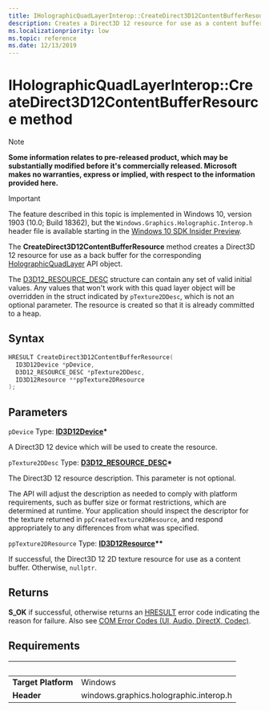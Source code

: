 ```yaml
---
title: IHolographicQuadLayerInterop::CreateDirect3D12ContentBufferResource
description: Creates a Direct3D 12 resource for use as a content buffer for the layer.
ms.localizationpriority: low
ms.topic: reference
ms.date: 12/13/2019
---
```


# IHolographicQuadLayerInterop::CreateDirect3D12ContentBufferResource method

> [!NOTE]
> **Some information relates to pre-released product, which may be substantially modified before it's commercially released. Microsoft makes no warranties, express or implied, with respect to the information provided here.**

> [!IMPORTANT]
> The feature described in this topic is implemented in 
Windows 10, version 1903 (10.0; Build 18362), but the `Windows.Graphics.Holographic.Interop.h` header file is available starting in the [Windows 10 SDK Insider Preview](https://www.microsoft.com/software-download/windowsinsiderpreviewSDK).

The **CreateDirect3D12ContentBufferResource** method creates a Direct3D 12 resource for use as a back buffer for the corresponding [HolographicQuadLayer](/uwp/api/windows.graphics.holographic.holographicquadlayer) API object.

The [D3D12_RESOURCE_DESC](/windows/win32/api/d3d12/ns-d3d12-d3d12_resource_desc) structure can contain any set of valid initial values. Any values that won't work with this quad layer object will be overridden in the struct indicated by `pTexture2DDesc`, which is not an optional parameter. The resource is created so that it is already committed to a heap.

## Syntax

```cpp
HRESULT CreateDirect3D12ContentBufferResource(
  ID3D12Device *pDevice,
  D3D12_RESOURCE_DESC *pTexture2DDesc,
  ID3D12Resource **ppTexture2DResource
);
```

## Parameters

`pDevice`
Type: **[ID3D12Device](/windows/win32/api/d3d12/nn-d3d12-id3d12device)\***

A Direct3D 12 device which will be used to create the resource.

`pTexture2DDesc`
Type: **[D3D12_RESOURCE_DESC](/windows/win32/api/d3d12/ns-d3d12-d3d12_resource_desc)\***

The Direct3D 12 resource description. This parameter is not optional.

The API will adjust the description as needed to comply with platform requirements, such as buffer size or format restrictions, which are determined at runtime. Your application should inspect the descriptor for the texture returned in `ppCreatedTexture2DResource`, and respond appropriately to any differences from what was specified.

`ppTexture2DResource`
Type: **[ID3D12Resource](/windows/win32/api/d3d12/nn-d3d12-id3d12resource)\*\***

If successful, the Direct3D 12 2D texture resource for use as a content buffer. Otherwise, `nullptr`.

## Returns
**S_OK** if successful, otherwise returns an [HRESULT](/windows/win32/com/structure-of-com-error-codes) error code indicating the reason for failure. Also see [COM Error Codes (UI, Audio, DirectX, Codec)](/windows/win32/com/com-error-codes-10).

## Requirements
| &nbsp; | &nbsp; |
| ---- |:---- |
| **Target Platform** | Windows |
| **Header** | windows.graphics.holographic.interop.h |